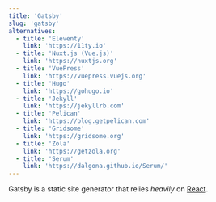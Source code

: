 ```yaml
---
title: 'Gatsby'
slug: 'gatsby'
alternatives:
  - title: 'Eleventy'
    link: 'https://11ty.io'
  - title: 'Nuxt.js (Vue.js)'
    link: 'https://nuxtjs.org'
  - title: 'VuePress'
    link: 'https://vuepress.vuejs.org'
  - title: 'Hugo'
    link: 'https://gohugo.io'
  - title: 'Jekyll'
    link: 'https://jekyllrb.com'
  - title: 'Pelican'
    link: 'https://blog.getpelican.com'
  - title: 'Gridsome'
    link: 'https://gridsome.org'
  - title: 'Zola'
    link: 'https://getzola.org'
  - title: 'Serum'
    link: 'https://dalgona.github.io/Serum/'
---
```


Gatsby is a static site generator that relies _heavily_ on [React](#react).
